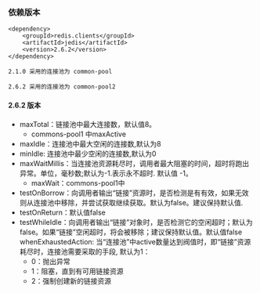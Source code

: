 

### 依赖版本
```
<dependency>
    <groupId>redis.clients</groupId>
    <artifactId>jedis</artifactId>
    <version>2.6.2</version>
</dependency>

2.1.0 采用的连接池为 common-pool

2.6.2 采用的连接池为 common-pool2
```

#### 2.6.2 版本
* maxTotal：链接池中最大连接数，默认值8。
  * commons-pool1 中maxActive
* maxIdle：连接池中最大空闲的连接数,默认为8
* minIdle: 连接池中最少空闲的连接数,默认为0
* maxWaitMillis：当连接池资源耗尽时，调用者最大阻塞的时间，超时将跑出异常。单位，毫秒数;默认为-1.表示永不超时. 默认值 -1。
  * maxWait：commons-pool1中
* testOnBorrow：向调用者输出“链接”资源时，是否检测是有有效，如果无效则从连接池中移除，并尝试获取继续获取。默认为false。建议保持默认值.
* testOnReturn：默认值false
* testWhileIdle：向调用者输出“链接”对象时，是否检测它的空闲超时；默认为false。如果“链接”空闲超时，将会被移除；建议保持默认值。默认值false
whenExhaustedAction: 当“连接池”中active数量达到阀值时，即“链接”资源耗尽时，连接池需要采取的手段, 默认为1：
  * 0：抛出异常
  * 1：阻塞，直到有可用链接资源
  * 2：强制创建新的链接资源

